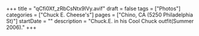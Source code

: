+++
title = "qCfi0Xf_zRbCsNtx9lVy.avif"
draft = false
tags = ["Photos"]
categories = ["Chuck E. Cheese's"]
pages = ["Chino, CA (5250 Philadelphia St)"]
startDate = ""
description = "Chuck.E. in his Cool Chuck outfit(Summer 2006)."
+++
